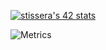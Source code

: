 [![stissera's 42 stats](https://badge.mediaplus.ma/darkblue/stissera?1337Badge=off)](https://github.com/oakoudad/badge42)

![Metrics](https://metrics.lecoq.io/loundor?template=classic&isocalendar=1&languages=1&people=1&projects=1&base.indepth=false&base.hireable=false&isocalendar.duration=half-year&languages.limit=8&languages.threshold=0%25&languages.other=false&languages.colors=github&languages.sections=most-used&languages.indepth=false&languages.analysis.timeout=15&languages.categories=markup%2C%20programming&languages.recent.categories=markup%2C%20programming&languages.recent.load=300&languages.recent.days=14&people.limit=24&people.identicons=false&people.identicons.hide=false&people.size=28&people.types=followers%2C%20following&people.shuffle=false&projects.limit=4&projects.descriptions=false&config.timezone=Europe%2FParis)
